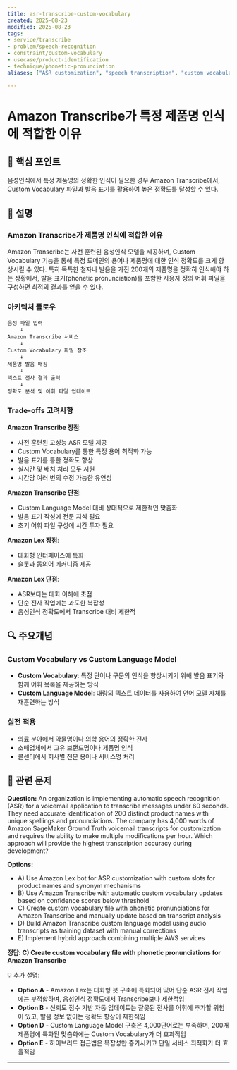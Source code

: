 ```yaml
---
title: asr-transcribe-custom-vocabulary
created: 2025-08-23
modified: 2025-08-23
tags:
- service/transcribe
- problem/speech-recognition
- constraint/custom-vocabulary
- usecase/product-identification
- technique/phonetic-pronunciation
aliases: ["ASR customization", "speech transcription", "custom vocabulary"]

---
```


# Amazon Transcribe가 특정 제품명 인식에 적합한 이유

## 🎯 핵심 포인트

음성인식에서 특정 제품명의 정확한 인식이 필요한 경우 Amazon Transcribe에서, Custom Vocabulary 파일과 발음 표기를 활용하여 높은 정확도를 달성할 수 있다.

## 📝 설명

### Amazon Transcribe가 제품명 인식에 적합한 이유

Amazon Transcribe는 사전 훈련된 음성인식 모델을 제공하며, Custom Vocabulary 기능을 통해 특정 도메인의 용어나 제품명에 대한 인식 정확도를 크게 향상시킬 수 있다. 특히 독특한 철자나 발음을 가진 200개의 제품명을 정확히 인식해야 하는 상황에서, 발음 표기(phonetic pronunciation)를 포함한 사용자 정의 어휘 파일을 구성하면 최적의 결과를 얻을 수 있다.

### 아키텍처 플로우

```
음성 파일 입력 
    ↓
Amazon Transcribe 서비스
    ↓
Custom Vocabulary 파일 참조
    ↓
제품명 발음 매칭
    ↓
텍스트 전사 결과 출력
    ↓
정확도 분석 및 어휘 파일 업데이트
```

### Trade-offs 고려사항

**Amazon Transcribe 장점**:
- 사전 훈련된 고성능 ASR 모델 제공
- Custom Vocabulary를 통한 특정 용어 최적화 가능
- 발음 표기를 통한 정확도 향상
- 실시간 및 배치 처리 모두 지원
- 시간당 여러 번의 수정 가능한 유연성

**Amazon Transcribe 단점**:
- Custom Language Model 대비 상대적으로 제한적인 맞춤화
- 발음 표기 작성에 전문 지식 필요
- 초기 어휘 파일 구성에 시간 투자 필요

**Amazon Lex 장점**:
- 대화형 인터페이스에 특화
- 슬롯과 동의어 메커니즘 제공

**Amazon Lex 단점**:
- ASR보다는 대화 이해에 초점
- 단순 전사 작업에는 과도한 복잡성
- 음성인식 정확도에서 Transcribe 대비 제한적

## 🔍 주요개념

### Custom Vocabulary vs Custom Language Model

- **Custom Vocabulary**: 특정 단어나 구문의 인식을 향상시키기 위해 발음 표기와 함께 어휘 목록을 제공하는 방식
- **Custom Language Model**: 대량의 텍스트 데이터를 사용하여 언어 모델 자체를 재훈련하는 방식

### 실전 적용

- 의료 분야에서 약물명이나 의학 용어의 정확한 전사
- 소매업체에서 고유 브랜드명이나 제품명 인식
- 콜센터에서 회사별 전문 용어나 서비스명 처리

## 📝 관련 문제

**Question:** An organization is implementing automatic speech recognition (ASR) for a voicemail application to transcribe messages under 60 seconds. They need accurate identification of 200 distinct product names with unique spellings and pronunciations. The company has 4,000 words of Amazon SageMaker Ground Truth voicemail transcripts for customization and requires the ability to make multiple modifications per hour. Which approach will provide the highest transcription accuracy during development?

**Options:**

- A) Use Amazon Lex bot for ASR customization with custom slots for product names and synonym mechanisms
- B) Use Amazon Transcribe with automatic custom vocabulary updates based on confidence scores below threshold
- C) Create custom vocabulary file with phonetic pronunciations for Amazon Transcribe and manually update based on transcript analysis
- D) Build Amazon Transcribe custom language model using audio transcripts as training dataset with manual corrections
- E) Implement hybrid approach combining multiple AWS services

**정답: C) Create custom vocabulary file with phonetic pronunciations for Amazon Transcribe**

💡 추가 설명:

- **Option A** - Amazon Lex는 대화형 봇 구축에 특화되어 있어 단순 ASR 전사 작업에는 부적합하며, 음성인식 정확도에서 Transcribe보다 제한적임
- **Option B** - 신뢰도 점수 기반 자동 업데이트는 잘못된 전사를 어휘에 추가할 위험이 있고, 발음 정보 없이는 정확도 향상이 제한적임
- **Option D** - Custom Language Model 구축은 4,000단어로는 부족하며, 200개 제품명에 특화된 맞춤화에는 Custom Vocabulary가 더 효과적임
- **Option E** - 하이브리드 접근법은 복잡성만 증가시키고 단일 서비스 최적화가 더 효율적임

---